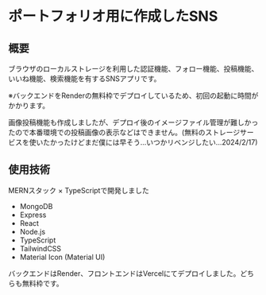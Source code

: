 <h1>ポートフォリオ用に作成したSNS</h1>
<h2>概要</h2>
<p>ブラウザのローカルストレージを利用した認証機能、フォロー機能、投稿機能、いいね機能、検索機能を有するSNSアプリです。</p>
<p>※バックエンドをRenderの無料枠でデプロイしているため、初回の起動に時間がかかります。</p>
<p>画像投稿機能も作成しましたが、デプロイ後のイメージファイル管理が難しかったので本番環境での投稿画像の表示などはできません。(無料のストレージサービスを使いたかったけどまだ僕には早そう...いつかリベンジしたい...2024/2/17)</p>
<h2>使用技術</h2>
<p>MERNスタック × TypeScriptで開発しました</p>
<ul>
  <li>MongoDB</li>
  <li>Express</li>
  <li>React</li>
  <li>Node.js</li>
  <li>TypeScript</li>
  <li>TailwindCSS</li>
  <li>Material Icon (Material UI)</li>
</ul>
<p>バックエンドはRender、フロントエンドはVercelにてデプロイしました。どちらも無料枠です。</p>

